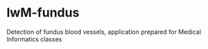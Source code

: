 # IwM-fundus
Detection of fundus blood vessels, application prepared for Medical Informatics classes 
